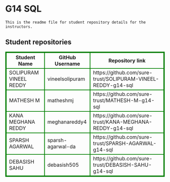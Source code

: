 # G14 SQL
    This is the readme file for student repository details for the instructors.
## Student repositories 
<table style="border : 2px solid green; width:100%;">
<tr >
<th style="border : 2px solid green;">Student Name</th>
<th style="border : 2px solid green;">GitHub Username</th>
<th style="border : 2px solid green;">Repository link</th>
</tr>
<tr style="border : 2px solid green;">
<td style="border : 2px solid green;">SOLIPURAM VINEEL REDDY</td> 

<td style="border : 2px solid green;">vineelsolipuram</td> 

<td style="border : 2px solid green;">https://github.com/sure-trust/SOLIPURAM-VINEEL-REDDY-g14-sql</td> 
</tr>

<tr style="border : 2px solid green;">
<td style="border : 2px solid green;">MATHESH M</td> 

<td style="border : 2px solid green;">matheshmj</td> 

<td style="border : 2px solid green;">https://github.com/sure-trust/MATHESH-M-g14-sql</td> 
</tr>

<tr style="border : 2px solid green;">
<td style="border : 2px solid green;">KANA MEGHANA REDDY</td> 

<td style="border : 2px solid green;">meghanareddy4</td> 

<td style="border : 2px solid green;">https://github.com/sure-trust/KANA-MEGHANA-REDDY-g14-sql</td> 
</tr>

<tr style="border : 2px solid green;">
<td style="border : 2px solid green;">SPARSH AGARWAL</td> 

<td style="border : 2px solid green;">sparsh-agarwal-da</td> 

<td style="border : 2px solid green;">https://github.com/sure-trust/SPARSH-AGARWAL-g14-sql</td> 
</tr>

<tr style="border : 2px solid green;">
<td style="border : 2px solid green;">DEBASISH SAHU</td> 

<td style="border : 2px solid green;">debasish505</td> 

<td style="border : 2px solid green;">https://github.com/sure-trust/DEBASISH-SAHU-g14-sql</td> 
</tr>
